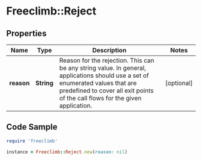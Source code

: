# Freeclimb::Reject

## Properties

Name | Type | Description | Notes
------------ | ------------- | ------------- | -------------
**reason** | **String** | Reason for the rejection. This can be any string value. In general, applications should use a set of enumerated values that are predefined to cover all exit points of the call flows for the given application. | [optional] 

## Code Sample

```ruby
require 'freeclimb'

instance = Freeclimb::Reject.new(reason: nil)
```


